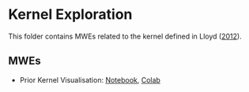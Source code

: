 # Kernel Exploration

This folder contains MWEs related to the kernel defined in Lloyd ([2012](https://papers.nips.cc/paper/2012/hash/df6c9756b2334cc5008c115486124bfe-Abstract.html)).

## MWEs
* Prior Kernel Visualisation: [Notebook](https://github.com/adiehl96/master/blob/main/dev/Kernel/Prior_Kernel_Visualization.ipynb), [Colab](https://colab.research.google.com/github/adiehl96/master/blob/main/dev/Kernel/Prior_Kernel_Visualization.ipynb)
